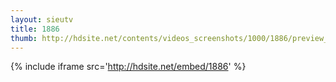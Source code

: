 ```yaml
---
layout: sieutv
title: 1886
thumb: http://hdsite.net/contents/videos_screenshots/1000/1886/preview_360p.mp4.jpg
---
```

{% include iframe src='http://hdsite.net/embed/1886' %}
 

